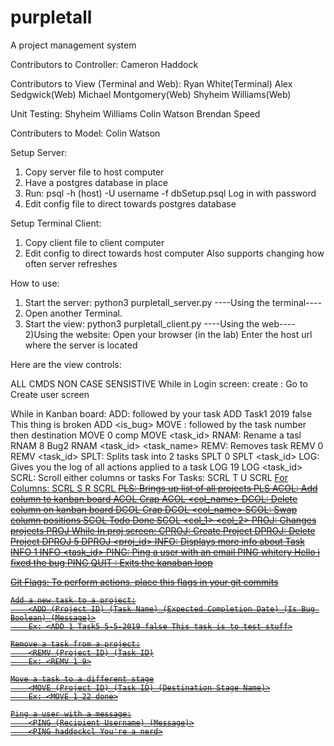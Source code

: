 # purpletall
A project management system

Contributors to Controller: 
  Cameron Haddock

Contributors to View (Terminal and Web): 
  Ryan White(Terminal)
  Alex Sedgwick(Web)
  Michael Montgomery(Web)
  Shyheim Williams(Web)

Unit Testing: 
  Shyheim Williams
  Colin Watson
  Brendan Speed

Contributers to Model:
  Colin Watson


Setup Server:
1) Copy server file to host computer
2) Have a postgres database in place
3) Run: psql -h (host) -U username -f dbSetup.psql
	Log in with password
4) Edit config file to direct towards postgres database


Setup Terminal Client:
1) Copy client file to client computer
2) Edit config to direct towards host computer
	Also supports changing how often server refreshes

How to use:
1) Start the server:
	python3 purpletall_server.py
----Using the terminal----
2) Open another Terminal.
3) Start the view:
	python3 purpletall_client.py
----Using the web----
2)Using the website:
    Open your browser (in the lab)
	Enter the host url where the server is located 


Here are the view controls:

ALL CMDS NON CASE SENSISTIVE
While in Login screen:
	create : Go to Create user screen

While in Kanban board:
	ADD: followed by your task 
		ADD Task1  2019 false This thing is broken
		ADD <name> <expected comp> <is_bug> <desc>
	MOVE : followed by the task number then destination
		MOVE 0 comp
		MOVE <task_id> <to>
	RNAM: Rename a tasl
		RNAM 8 Bug2
		RNAM <task_id> <task_name>
	REMV: Removes task
		REMV 0
		REMV <task_id> 
	SPLT: Splits task into 2 tasks
		SPLT 0 
		SPLT <task_id>
	LOG: Gives you the log of all actions applied to a task
		LOG 19
		LOG <task_id>
	SCRL: Scroll either columns or tasks
		For Tasks:
			SCRL T U
			SCRL <T> <U or D>
		For Columns:
			SCRL S R
			SCRL <S> <L or R>
	PLS: Brings up list of all projects
		PLS 
	ACOL: Add column to kanban board
		ACOL Crap
		ACOL <col_name>
	DCOL: Delete column on kanban board
		DCOL Crap
		DCOL <col_name>
	SCOL: Swap column positions
		SCOL Todo Done
		SCOL <col_1> <col_2>
	PROJ: Changes projects
		PROJ
			While In proj screen:
				CPROJ: Create Project
				DPROJ: Delete Project
					DPROJ 5
					DPROJ <proj_id>
	INFO: Displays more info about Task
		INFO 1
		INFO <task_id>
	PING: Ping a user with an email
		PING whitery Hello i fixed the bug
		PING <username> <msg>
	QUIT : Exits the kanaban loop 

Git Flags:
	To perform actions, place this flags in your git commits

	Add a new task to a project:
		<ADD (Project ID) (Task Name) (Expected Completion Date) (Is Bug Boolean) (Message)>
		Ex: <ADD 1 Task5 5-5-2019 false This task is to test stuff>

	Remove a task from a project:
		<REMV (Project ID) (Task ID)
		Ex: <REMV 1 9>
	
	Move a task to a different stage
		<MOVE (Project ID) (Task ID) (Destination Stage Name)>
		Ex: <MOVE 1 22 done>
	
	Ping a user with a message:
		<PING (Recipient Username) (Message)>
		<PING haddockcl You're a nerd>
